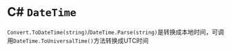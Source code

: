 # C# `DateTime`

`Convert.ToDateTime(string)`/`DateTime.Parse(string)`是转换成本地时间，可调用`DateTime.ToUniversalTime()`方法转换成UTC时间


